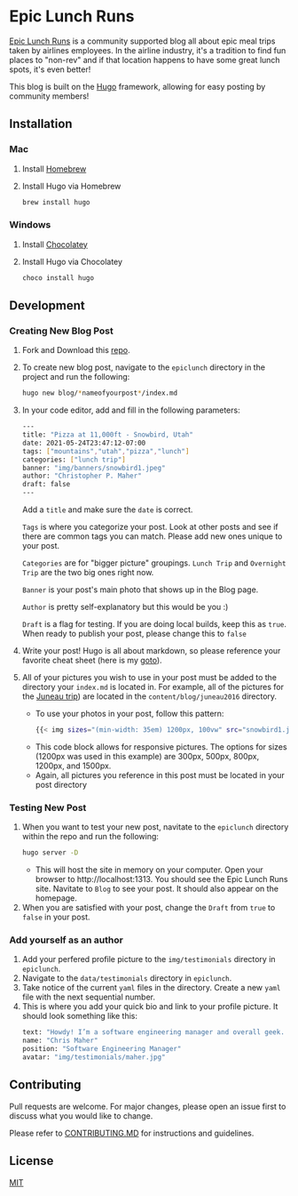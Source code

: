 # Epic Lunch Runs

[Epic Lunch Runs](https://www.epiclunchruns.com) is a community supported blog all about epic meal trips taken by airlines employees. In the airline industry, it's a tradition to find fun places to "non-rev" and if that location happens to have some great lunch spots, it's even better! 

This blog is built on the [Hugo](https://gohugo.io) framework, allowing for easy posting by community members! 

## Installation

### Mac

1. Install [Homebrew](https://brew.sh)
2. Install Hugo via Homebrew

    ```bash
    brew install hugo
    ```
### Windows

1. Install [Chocolatey](https://www.chocolatey.org)
2. Install Hugo via Chocolatey

    ```bash
    choco install hugo
    ```

## Development
### Creating New Blog Post

1. Fork and Download this [repo](https://www.github.com/defilan/epiclunch).
2. To create new blog post, navigate to the `epiclunch` directory in the project and run the following:
    ```bash
    hugo new blog/*nameofyourpost*/index.md
    ```
3. In your code editor, add and fill in the following parameters:
    ```bash
    ---
    title: "Pizza at 11,000ft - Snowbird, Utah"
    date: 2021-05-24T23:47:12-07:00
    tags: ["mountains","utah","pizza","lunch"]
    categories: ["lunch trip"]
    banner: "img/banners/snowbird1.jpeg"
    author: "Christopher P. Maher"
    draft: false
    ---
    ```
    Add a `title` and make sure the `date` is correct. 
    
    `Tags` is where you categorize your post. Look at other posts and see if there are common tags you can match. Please add new ones unique to your post. 

    `Categories` are for "bigger picture" groupings. `Lunch Trip` and `Overnight Trip` are the two big ones right now.

    `Banner` is your post's main photo that shows up in the Blog page. 

    `Author` is pretty self-explanatory but this would be you :)

    `Draft` is a flag for testing. If you are doing local builds, keep this as `true`. When ready to publish your post, please change this to `false`

4. Write your post! Hugo is all about markdown, so please reference your favorite cheat sheet (here is my [goto](https://guides.github.com/pdfs/markdown-cheatsheet-online.pdf)). 

5. All of your pictures you wish to use in your post must be added to the directory your `index.md` is located in. For example, all of the pictures for the [Juneau trip](https://www.epiclunchruns.com/blog/2021/05/24/juneau2016/)) are located in the `content/blog/juneau2016` directory. 
    * To use your photos in your post, follow this pattern:
        ```bash
        {{< img sizes="(min-width: 35em) 1200px, 100vw" src="snowbird1.jpeg" alt="Snowbird from aerial tram" >}}
        ```
    * This code block allows for responsive pictures. The options for sizes (1200px was used in this example) are 300px, 500px, 800px, 1200px, and 1500px.
    * Again, all pictures you reference in this post must be located in your post directory

### Testing New Post
1. When you want to test your new post, navitate to the `epiclunch` directory within the repo and run the following:
    ```bash
    hugo server -D
    ```
    * This will host the site in memory on your computer. Open your browser to http://localhost:1313. You should see the Epic Lunch Runs site. Navitate to `Blog` to see your post. It should also appear on the homepage.
2. When you are satisfied with your post, change the `Draft` from `true` to `false` in your post.

### Add yourself as an author

1. Add your perfered profile picture to the `img/testimonials` directory in `epiclunch`.
2. Navigate to the `data/testimonials` directory in `epiclunch`.
3. Take notice of the current `yaml` files in the directory. Create a new `yaml` file with the next sequential number.
4. This is where you add your quick bio and link to your profile picture. It should look something like this:
    ```bash
    text: "Howdy! I’m a software engineering manager and overall geek. I love traveling with friends to grab an epic meal! I've traveled to Alaska, Oregon, California, and Texas in search of great meals for lunch. I'm excited to share ideas with fellow avgeeks!"
    name: "Chris Maher"
    position: "Software Engineering Manager"
    avatar: "img/testimonials/maher.jpg"
    ```



## Contributing
Pull requests are welcome. For major changes, please open an issue first to discuss what you would like to change.

Please refer to [CONTRIBUTING.MD](https://www.github.com/defilan/epiclunch/CONTRIBUTING.md) for instructions and guidelines.


## License
[MIT](https://choosealicense.com/licenses/mit/)